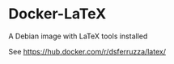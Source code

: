 Docker-LaTeX
============

A Debian image with LaTeX tools installed

See https://hub.docker.com/r/dsferruzza/latex/
